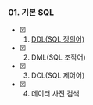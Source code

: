 ### 01. 기본 SQL
- [x] 01. [DDL(SQL 정의어)](https://github.com/VSCodeNers/info-license/tree/main/01.SQL%ED%99%9C%EC%9A%A9/01.%EA%B8%B0%EB%B3%B8SQL/01.DDL)
- [x] 02. DML(SQL 조작어)
- [x] 03. DCL(SQL 제어어)
- [x] 04. 데이터 사전 검색
